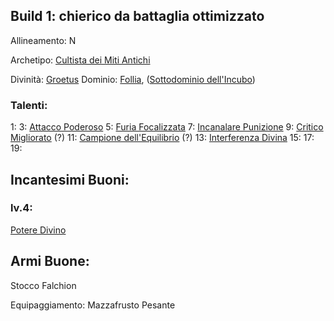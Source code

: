 
## Build 1: chierico da battaglia ottimizzato

Allineamento: N

Archetipo: [Cultista dei Miti Antichi](https://golarion.altervista.org/wiki/Chierico/Archetipi#Cultista_dei_Miti_Antichi)

Divinità: [Groetus](https://golarion.altervista.org/wiki/Groetus)
Dominio: [Follia](https://golarion.altervista.org/wiki/Dominio_della_Follia), ([Sottodominio dell'Incubo](https://golarion.altervista.org/wiki/Dominio_della_Follia#Sottodominio_dell'Incubo))
### Talenti:

1: 
3: [Attacco Poderoso](https://golarion.altervista.org/wiki/Attacco_Poderoso)
5: [Furia Focalizzata](https://golarion.altervista.org/wiki/Furia_Focalizzata)
7: [Incanalare Punizione](https://golarion.altervista.org/wiki/Incanalare_Punizione)
9: [Critico Migliorato](https://golarion.altervista.org/wiki/Critico_Migliorato) (?)
11: [Campione dell'Equilibrio](https://golarion.altervista.org/wiki/Campione_dell%27Equilibrio) (?)
13: [Interferenza Divina](https://golarion.altervista.org/wiki/Interferenza_Divina)
15: 
17: 
19: 

## Incantesimi Buoni:

### lv.4:
[Potere Divino](https://golarion.altervista.org/wiki/Incantesimi/Potere_Divino)

## Armi Buone:
Stocco
Falchion

Equipaggiamento:
Mazzafrusto Pesante